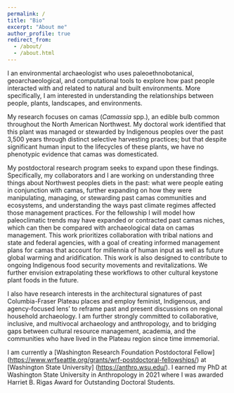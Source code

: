 ```yaml
---
permalink: /
title: "Bio"
excerpt: "About me"
author_profile: true
redirect_from: 
  - /about/
  - /about.html
---
```


I an environmental archaeologist who uses paleoethnobotanical, geoarchaeological, and computational tools to explore how past people interacted with and related to natural and built environments. More specifically, I am interested in understanding the relationships between people, plants, landscapes, and environments. 

My research focuses on camas (*Camassia* spp.), an edible bulb common throughout the North American Northwest. My doctoral work identified that this plant was managed or stewarded by Indigenous peoples over the past 3,500 years through distinct selective harvesting practices; but that despite significant human input to the lifecycles of these plants, we have no phenotypic evidence that camas was domesticated. 

My postdoctoral research program seeks to expand upon these findings. Specifically, my collaborators and I are working on understanding three things about Northwest peoples diets in the past: what were people eating in conjunction with camas, further expanding on how they were manipulating, managing, or stewarding past camas communities and ecosystems, and understanding the ways past climate regimes affected those management practices. For the fellowship I will model how paleoclimatic trends may have expanded or contracted past camas niches, which can then be compared with archaeological data on camas management. This work prioritizes collaboration with tribal nations and state and federal agencies, with a goal of creating informed management plans for camas that account for millennia of human input as well as future global warming and aridification. This work is also designed to contribute to ongoing Indigenous food security movements and revitalizations. We further envision extrapolating these workflows to other cultural keystone plant foods in the future.

I also have research interests in the architectural signatures of past Columbia-Fraser Plateau places and employ feminist, Indigenous, and agency-focused lens’ to reframe past and present discussions on regional household archaeology. I am further strongly committed to collaborative, inclusive, and multivocal archaeology and anthropology, and to bridging gaps between cultural resource management, academia, and the communities who have lived in the Plateau region since time immemorial. 

I am currently a [Washington Research Foundation Postdoctoral Fellow] (https://www.wrfseattle.org/grants/wrf-postdoctoral-fellowships/) at [Washington State University] (https://anthro.wsu.edu/). I earned my PhD at Washington State University in Anthropology in 2021 where I was awarded Harriet B. Rigas Award for Outstanding Doctoral Students.

